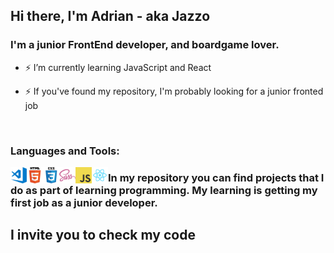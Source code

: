 ## Hi there, I'm Adrian - aka Jazzo

### I'm a junior FrontEnd developer, and boardgame lover.

- ⚡ I’m currently learning JavaScript and React

- ⚡ If you've found my repository, I'm probably looking for a junior fronted job

<br/>

### Languages and Tools:

<img alt='Visual Studio Code' align='left' width='26px' src='https://raw.githubusercontent.com/github/explore/80688e429a7d4ef2fca1e82350fe8e3517d3494d/topics/visual-studio-code/visual-studio-code.png'/>
<img alt='html' align='left' width='26px' src='https://raw.githubusercontent.com/github/explore/80688e429a7d4ef2fca1e82350fe8e3517d3494d/topics/html/html.png'/>
<img alt='css' align='left' width='26px' src='https://raw.githubusercontent.com/github/explore/80688e429a7d4ef2fca1e82350fe8e3517d3494d/topics/css/css.png'/>
<img alt='sass' align='left' width='26px' src='https://raw.githubusercontent.com/github/explore/80688e429a7d4ef2fca1e82350fe8e3517d3494d/topics/sass/sass.png'/>
<img alt='javascript' align='left' width='26px' src='https://raw.githubusercontent.com/github/explore/80688e429a7d4ef2fca1e82350fe8e3517d3494d/topics/javascript/javascript.png'/>
<img alt='react' align='left' width='26px' src='https://raw.githubusercontent.com/github/explore/80688e429a7d4ef2fca1e82350fe8e3517d3494d/topics/react/react.png'/>

### In my repository you can find projects that I do as part of learning programming. My learning is getting my first job as a junior developer.

## I invite you to check my code
